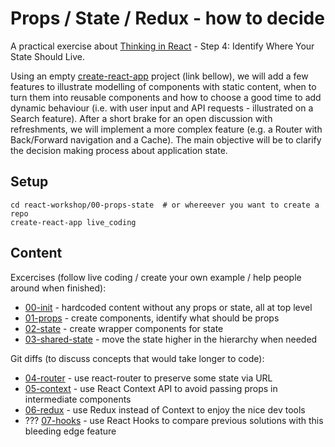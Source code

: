# Props / State / Redux - how to decide

A practical exercise about [Thinking in React](https://reactjs.org/docs/thinking-in-react.html#step-4-identify-where-your-state-should-live) - Step 4: Identify Where Your State Should Live.

Using an empty [create-react-app]( https://github.com/facebook/create-react-app) project (link bellow), we will add a few features to illustrate modelling of components with static content, when to turn them into reusable components and how to choose a good time to add dynamic behaviour (i.e. with user input and API requests - illustrated on a Search feature). After a short brake for an open discussion with refreshments, we will implement a more complex feature (e.g. a Router with Back/Forward navigation and a Cache). The main objective will be to clarify the decision making process about application state.

## Setup

```
cd react-workshop/00-props-state  # or whereever you want to create a repo
create-react-app live_coding
```

## Content

Excercises (follow live coding / create your own example / help people around when finished):

* [00-init](d81f4537be988531828311029937428383a94d3b) - hardcoded content without any props or state, all at top level
* [01-props](22d64a3032b6b50b636bbbca3ef38fa090d17f66) - create components, identify what should be props
* [02-state](a895efd0b4e17445a7d2e0c5fae404d327776ce1) - create wrapper components for state
* [03-shared-state](1a1ab7735d40ac0d788e1b92a44d60e7342ca2e4) - move the state higher in the hierarchy when needed

Git diffs (to discuss concepts that would take longer to code):

* [04-router](04-router) - use react-router to preserve some state via URL
* [05-context](05-context) - use React Context API to avoid passing props in intermediate components
* [06-redux](06-redux) - use Redux instead of Context to enjoy the nice dev tools
* ??? [07-hooks](07-hooks) - use React Hooks to compare previous solutions with this bleeding edge feature
